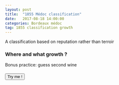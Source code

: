 ```yaml
---
layout: post
title:  "1855 Médoc classification"
date:   2017-08-18 14:00:00
categories: Bordeaux médoc
tag: 1855 classification growth
---
```


A classification based on reputation rather than terroir

<h3>Where and what growth ?</h3>
<span>Bonus practice: guess second wine</span>
<br>
<h4 id="bdx"></h4>
<button id="test_me">Try me !</button>

<script>
	var chateaux = ["Château Haut-Brion", "Château Lafite-Rothschild", "Château Latour", "Château Margaux", "Château Mouton-Rothschild"]

	$("#test_me").click(function(){
		var chateau = chateaux[Math.floor(Math.random()*chateaux.length)];
		$("#bdx").empty();
		$("#bdx").append("<span>" + chateau + "</span>");
	});

</script>